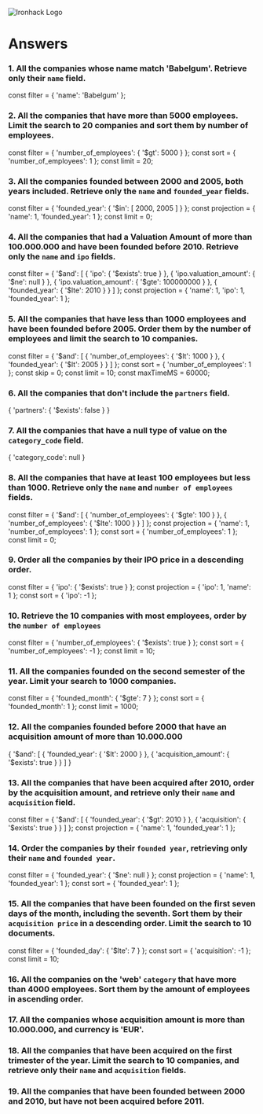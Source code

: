 ![Ironhack Logo](https://i.imgur.com/1QgrNNw.png)

# Answers

### 1. All the companies whose name match 'Babelgum'. Retrieve only their `name` field.

const filter = {
  'name': 'Babelgum'
};


### 2. All the companies that have more than 5000 employees. Limit the search to 20 companies and sort them by **number of employees**.

const filter = {
  'number_of_employees': {
    '$gt': 5000
  }
};
const sort = {
  'number_of_employees': 1
};
const limit = 20;


### 3. All the companies founded between 2000 and 2005, both years included. Retrieve only the `name` and `founded_year` fields.

const filter = {
  'founded_year': {
    '$in': [
      2000, 2005
    ]
  }
};
const projection = {
  'name': 1, 
  'founded_year': 1
};
const limit = 0;


### 4. All the companies that had a Valuation Amount of more than 100.000.000 and have been founded before 2010. Retrieve only the `name` and `ipo` fields.

const filter = {
  '$and': [
    {
      'ipo': {
        '$exists': true
      }
    }, {
      'ipo.valuation_amount': {
        '$ne': null
      }
    }, {
      'ipo.valuation_amount': {
        '$gte': 100000000
      }
    }, {
      'founded_year': {
        '$lte': 2010
      }
    }
  ]
};
const projection = {
  'name': 1, 
  'ipo': 1, 
  'founded_year': 1
};

### 5. All the companies that have less than 1000 employees and have been founded before 2005. Order them by the number of employees and limit the search to 10 companies.

const filter = {
  '$and': [
    {
      'number_of_employees': {
        '$lt': 1000
      }
    }, {
      'founded_year': {
        '$lt': 2005
      }
    }
  ]
};
const sort = {
  'number_of_employees': 1
};
const skip = 0;
const limit = 10;
const maxTimeMS = 60000;


### 6. All the companies that don't include the `partners` field.

{
  'partners': {
    '$exists': false
  }
}

### 7. All the companies that have a null type of value on the `category_code` field.

{
  'category_code': null
}

### 8. All the companies that have at least 100 employees but less than 1000. Retrieve only the `name` and `number of employees` fields.

const filter = {
  '$and': [
    {
      'number_of_employees': {
        '$gte': 100
      }
    }, {
      'number_of_employees': {
        '$lte': 1000
      }
    }
  ]
};
const projection = {
  'name': 1, 
  'number_of_employees': 1
};
const sort = {
  'number_of_employees': 1
};
const limit = 0;


### 9. Order all the companies by their IPO price in a descending order.

const filter = {
  'ipo': {
    '$exists': true
  }
};
const projection = {
  'ipo': 1, 
  'name': 1
};
const sort = {
  'ipo': -1
};


### 10. Retrieve the 10 companies with most employees, order by the `number of employees`

const filter = {
  'number_of_employees': {
    '$exists': true
  }
};
const sort = {
  'number_of_employees': -1
};
const limit = 10;


### 11. All the companies founded on the second semester of the year. Limit your search to 1000 companies.

const filter = {
  'founded_month': {
    '$gte': 7
  }
};
const sort = {
  'founded_month': 1
};
const limit = 1000;

### 12. All the companies founded before 2000 that have an acquisition amount of more than 10.000.000

{
  '$and': [
    {
      'founded_year': {
        '$lt': 2000
      }
    }, {
      'acquisition_amount': {
        '$exists': true
      }
    }
  ]
}

### 13. All the companies that have been acquired after 2010, order by the acquisition amount, and retrieve only their `name` and `acquisition` field.

const filter = {
  '$and': [
    {
      'founded_year': {
        '$gt': 2010
      }
    }, {
      'acquisition': {
        '$exists': true
      }
    }
  ]
};
const projection = {
  'name': 1, 
  'founded_year': 1
};


### 14. Order the companies by their `founded year`, retrieving only their `name` and `founded year`.


const filter = {
  'founded_year': {
    '$ne': null
  }
};
const projection = {
  'name': 1, 
  'founded_year': 1
};
const sort = {
  'founded_year': 1
};


### 15. All the companies that have been founded on the first seven days of the month, including the seventh. Sort them by their `acquisition price` in a descending order. Limit the search to 10 documents.

const filter = {
  'founded_day': {
    '$lte': 7
  }
};
const sort = {
  'acquisition': -1
};
const limit = 10;

### 16. All the companies on the 'web' `category` that have more than 4000 employees. Sort them by the amount of employees in ascending order.

<!-- Your Code Goes Here -->

### 17. All the companies whose acquisition amount is more than 10.000.000, and currency is 'EUR'.

<!-- Your Code Goes Here -->

### 18. All the companies that have been acquired on the first trimester of the year. Limit the search to 10 companies, and retrieve only their `name` and `acquisition` fields.

<!-- Your Code Goes Here -->

### 19. All the companies that have been founded between 2000 and 2010, but have not been acquired before 2011.

<!-- Your Code Goes Here -->

